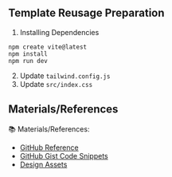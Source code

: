## Template Reusage Preparation

1. Installing Dependencies
```
npm create vite@latest
npm install
npm run dev
```

2. Update `tailwind.config.js`
3. Update `src/index.css`

## Materials/References

📚 Materials/References:
- [GitHub Reference](https://github.com/adrianhajdin/project_hoobank)
- [GitHub Gist Code Snippets](https://gist.github.com/adrianhajdin/8a04faf5e52419ec93cd5329ffcb011e)
- [Design Assets](https://minhaskamal.github.io/DownGit/#/home?url=https:%2F%2Fgithub.com%2Fadrianhajdin%2Fproject_hoobank%2Ftree%2Fmain%2Fsrc%2Fassets)